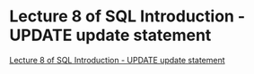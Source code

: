 # Lecture 8 of SQL Introduction - UPDATE update statement
[Lecture 8 of SQL Introduction - UPDATE update statement](https://aiwithcloud.com/2022/09/19/lecture_8_of_sql_introduction___update_update_statement/)